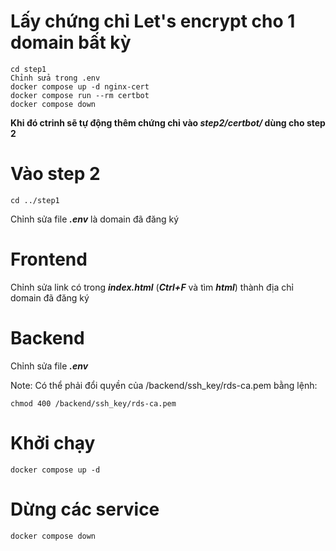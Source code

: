 # Lấy chứng chỉ Let's encrypt cho 1 domain bất kỳ
```
cd step1
Chỉnh sửa trong .env
docker compose up -d nginx-cert
docker compose run --rm certbot
docker compose down
```
**Khi đó ctrinh sẽ tự động thêm chứng chỉ vào *step2/certbot/* dùng cho step 2**

# Vào step 2
```
cd ../step1
```
Chỉnh sửa file ***.env*** là domain đã đăng ký

# Frontend
Chỉnh sửa link có trong ***index.html*** (***Ctrl+F*** và tìm ***html***) thành địa chỉ domain đã đăng ký

# Backend
Chỉnh sửa file ***.env***

Note: Có thể phải đổi quyền của /backend/ssh_key/rds-ca.pem bằng lệnh:
```
chmod 400 /backend/ssh_key/rds-ca.pem
```

# Khởi chạy
```
docker compose up -d
```

# Dừng các service
```
docker compose down
```
